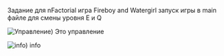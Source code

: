 Задание для nFactorial 
игра Fireboy and Watergirl
запуск игры в main файле
для смены уровня E и Q

![Управление](https://img.freepik.com/premium-vector/wasd-direction-gaming-keys-on-keyboard-vector-icon-template_22692-385.jpg?w=2000 ))
Это управление

![info](https://media.istockphoto.com/id/1451059072/vector/pacebar-keyboard-keyboard-buttons-black-white.jpg?s=612x612&w=0&k=20&c=sIlUbxIOVbAc4lQPk8yzLICX_5FKYgWNkAOV15n8Fdo= ))
info
